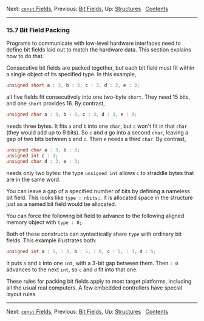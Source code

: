 Next: [`const` Fields](const-Fields.md), Previous: [Bit
Fields](Bit-Fields.md), Up: [Structures](Structures.md)  
[Contents](index.md#SEC_Contents "Table of contents")  

------------------------------------------------------------------------


### 15.7 Bit Field Packing 

Programs to communicate with low-level hardware interfaces need to
define bit fields laid out to match the hardware data. This section
explains how to do that.

Consecutive bit fields are packed together, but each bit field must fit
within a single object of its specified type. In this example,

``` C
unsigned short a : 3, b : 3, c : 3, d : 3, e : 3;
```

all five fields fit consecutively into one two-byte `short`. They need
15 bits, and one `short` provides 16. By contrast,

``` C
unsigned char a : 3, b : 3, c : 3, d : 3, e : 3;
```

needs three bytes. It fits `a` and `b` into one `char`, but `c` won't
fit in that `char` (they would add up to 9 bits). So `c` and `d` go into
a second `char`, leaving a gap of two bits between `b` and `c`. Then `e`
needs a third `char`. By contrast,

``` C
unsigned char a : 3, b : 3;
unsigned int c : 3;
unsigned char d : 3, e : 3;
```

needs only two bytes: the type `unsigned int` allows `c` to straddle
bytes that are in the same word.

You can leave a gap of a specified number of bits by defining a nameless
bit field. This looks like `type : nbits;`. It is allocated space in the
structure just as a named bit field would be allocated.

You can force the following bit field to advance to the following
aligned memory object with `type : 0;`.

Both of these constructs can syntactically share `type` with
ordinary bit fields. This example illustrates both:

``` C
unsigned int a : 5, : 3, b : 5, : 0, c : 5, : 3, d : 5;
```

It puts `a` and `b` into one `int`, with a 3-bit gap between them. Then
`: 0` advances to the next `int`, so `c` and `d` fit into that one.

These rules for packing bit fields apply to most target platforms,
including all the usual real computers. A few embedded controllers have
special layout rules.

------------------------------------------------------------------------

Next: [`const` Fields](const-Fields.md), Previous: [Bit
Fields](Bit-Fields.md), Up: [Structures](Structures.md)  
[Contents](index.md#SEC_Contents "Table of contents")  
